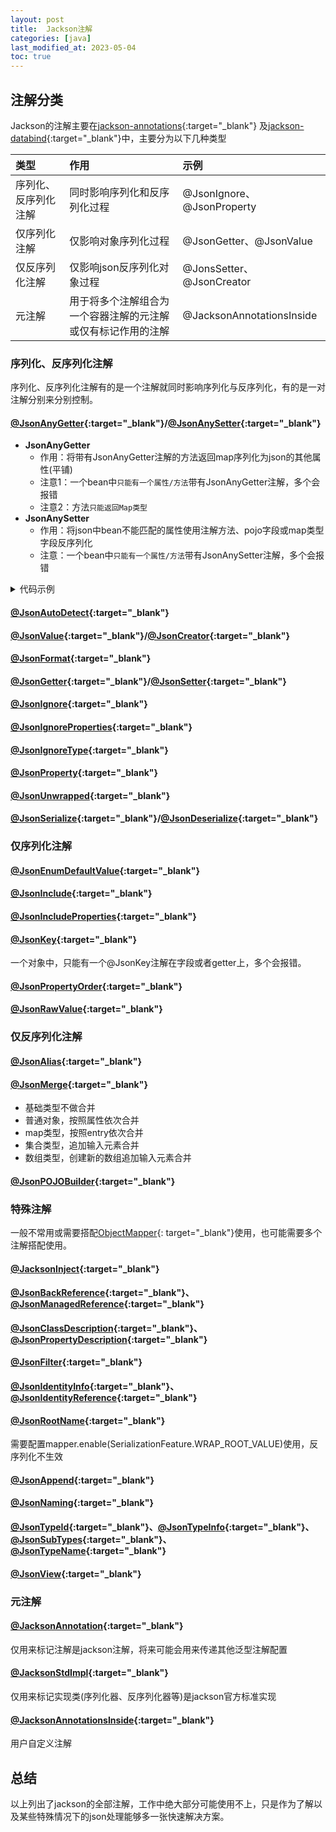 ```yaml
---
layout: post
title:  Jackson注解
categories: [java]
last_modified_at: 2023-05-04
toc: true
---
```


## 注解分类

Jackson的注解主要在[jackson-annotations](https://github.com/FasterXML/jackson-annotations){:target="_blank"}
及[jackson-databind](https://github.com/FasterXML/jackson-databind){:target="_blank"}中，主要分为以下几种类型

| 类型         | 作用                             | 示例                        |
|:-----------|:-------------------------------|:--------------------------|
| 序列化、反序列化注解 | 同时影响序列化和反序列化过程                 | @JsonIgnore、@JsonProperty |
| 仅序列化注解     | 仅影响对象序列化过程                     | @JsonGetter、@JsonValue    |
| 仅反序列化注解    | 仅影响json反序列化对象过程                | @JonsSetter、@JsonCreator  | 
| 元注解        | 用于将多个注解组合为一个容器注解的元注解或仅有标记作用的注解 | @JacksonAnnotationsInside |

### 序列化、反序列化注解

序列化、反序列化注解有的是一个注解就同时影响序列化与反序列化，有的是一对注解分别来分别控制。

#### [@JsonAnyGetter](https://github.com/FasterXML/jackson-annotations/blob/2.16/src/main/java/com/fasterxml/jackson/annotation/JsonAnyGetter.java){:target="_blank"}/[@JsonAnySetter](https://github.com/FasterXML/jackson-annotations/blob/2.16/src/main/java/com/fasterxml/jackson/annotation/JsonAnySetter.java){:target="_blank"}

- **JsonAnyGetter**
  - 作用：将带有JsonAnyGetter注解的方法返回map序列化为json的其他属性(平铺)
  - 注意1：一个bean中`只能有一个属性/方法`带有JsonAnyGetter注解，多个会报错
  - 注意2：方法`只能返回Map类型`
- **JsonAnySetter**
  - 作用：将json中bean不能匹配的属性使用注解方法、pojo字段或map类型字段反序列化
  - 注意：一个bean中`只能有一个属性/方法`带有JsonAnySetter注解，多个会报错

<details>
<summary markdown="span">代码示例</summary>

~~~java
public class Test {
    @FieldDefaults(level = AccessLevel.PRIVATE)
    @Data
    static class Bean {
        String name;
        /**
         * 必须在getter方法上 且返回的必须是Map类型
         * 这里借助lombok在getter上添加@JsonAnyGetter注解
         */
        @Getter(onMethod_ = @JsonAnyGetter)
        @JsonAnySetter
        Map<String, Object> map = new HashMap<>();

        /**
         * 也可以使用一个属性设置方法
         */
//        @JsonAnySetter
//        public void setProperty(String key, Object value) {
//            this.map.put(key, value);
//        }
    }

    public static void main(String[] args) throws JsonProcessingException {
        ObjectMapper objectMapper = new ObjectMapper();
        Bean bean = new Bean();
        bean.setName("test");
        Map<String, Object> map = new HashMap<>();
        map.put("attr1", 1);
        map.put("attr2", false);
        map.put("attr3", "attribute");

        bean.setMap(map);
        String json = objectMapper.writeValueAsString(bean);
        // 序列化输出
        System.out.println(json);
        // 反序列化输出
        System.out.println(objectMapper.readValue(json, Bean.class));
    }
}
~~~

输出结果

~~~bash
# 序列化输出
{"name":"test","attr2":false,"attr1":1,"attr3":"attribute"}
# 反序列化输出
Test.Bean(name=test, map={attr2=false, attr1=1, attr3=attribute})
~~~

</details>

#### [@JsonAutoDetect](https://github.com/FasterXML/jackson-annotations/blob/2.16/src/main/java/com/fasterxml/jackson/annotation/JsonAutoDetect.java){:target="_blank"}

#### [@JsonValue](https://github.com/FasterXML/jackson-annotations/blob/2.16/src/main/java/com/fasterxml/jackson/annotation/JsonValue.java){:target="_blank"}/[@JsonCreator](https://github.com/FasterXML/jackson-annotations/blob/2.16/src/main/java/com/fasterxml/jackson/annotation/JsonCreator.java){:target="_blank"}

#### [@JsonFormat](https://github.com/FasterXML/jackson-annotations/blob/2.16/src/main/java/com/fasterxml/jackson/annotation/JsonFormat.java){:target="_blank"}

#### [@JsonGetter](https://github.com/FasterXML/jackson-annotations/blob/2.16/src/main/java/com/fasterxml/jackson/annotation/JsonGetter.java){:target="_blank"}/[@JsonSetter](https://github.com/FasterXML/jackson-annotations/blob/2.16/src/main/java/com/fasterxml/jackson/annotation/JsonSetter.java){:target="_blank"}

#### [@JsonIgnore](https://github.com/FasterXML/jackson-annotations/blob/2.16/src/main/java/com/fasterxml/jackson/annotation/JsonIgnore.java){:target="_blank"}

#### [@JsonIgnoreProperties](https://github.com/FasterXML/jackson-annotations/blob/2.16/src/main/java/com/fasterxml/jackson/annotation/JsonIgnoreProperties.java){:target="_blank"}

#### [@JsonIgnoreType](https://github.com/FasterXML/jackson-annotations/blob/2.16/src/main/java/com/fasterxml/jackson/annotation/JsonIgnoreType.java){:target="_blank"}

#### [@JsonProperty](https://github.com/FasterXML/jackson-annotations/blob/2.16/src/main/java/com/fasterxml/jackson/annotation/JsonProperty.java){:target="_blank"}

#### [@JsonUnwrapped](https://github.com/FasterXML/jackson-annotations/blob/2.16/src/main/java/com/fasterxml/jackson/annotation/JsonUnwrapped.java){:target="_blank"}

#### [@JsonSerialize](https://github.com/FasterXML/jackson-databind/blob/2.16/src/main/java/com/fasterxml/jackson/databind/annotation/JsonSerialize.java){:target="_blank"}/[@JsonDeserialize](https://github.com/FasterXML/jackson-databind/blob/2.16/src/main/java/com/fasterxml/jackson/databind/annotation/JsonDeserialize.java){:target="_blank"}

### 仅序列化注解

#### [@JsonEnumDefaultValue](https://github.com/FasterXML/jackson-annotations/blob/2.16/src/main/java/com/fasterxml/jackson/annotation/JsonEnumDefaultValue.java){:target="_blank"}

#### [@JsonInclude](https://github.com/FasterXML/jackson-annotations/blob/2.16/src/main/java/com/fasterxml/jackson/annotation/JsonInclude.java){:target="_blank"}

#### [@JsonIncludeProperties](https://github.com/FasterXML/jackson-annotations/blob/2.16/src/main/java/com/fasterxml/jackson/annotation/JsonIncludeProperties.java){:target="_blank"}

#### [@JsonKey](https://github.com/FasterXML/jackson-annotations/blob/2.16/src/main/java/com/fasterxml/jackson/annotation/JsonKey.java){:target="_blank"}

一个对象中，只能有一个@JsonKey注解在字段或者getter上，多个会报错。

#### [@JsonPropertyOrder](https://github.com/FasterXML/jackson-annotations/blob/2.16/src/main/java/com/fasterxml/jackson/annotation/JsonPropertyOrder.java){:target="_blank"}

#### [@JsonRawValue](https://github.com/FasterXML/jackson-annotations/blob/2.16/src/main/java/com/fasterxml/jackson/annotation/JsonRawValue.java){:target="_blank"}

### 仅反序列化注解

#### [@JsonAlias](https://github.com/FasterXML/jackson-annotations/blob/2.16/src/main/java/com/fasterxml/jackson/annotation/JsonAlias.java){:target="_blank"}

#### [@JsonMerge](https://github.com/FasterXML/jackson-annotations/blob/2.16/src/main/java/com/fasterxml/jackson/annotation/JsonMerge.java){:target="_blank"}

- 基础类型不做合并
- 普通对象，按照属性依次合并
- map类型，按照entry依次合并
- 集合类型，追加输入元素合并
- 数组类型，创建新的数组追加输入元素合并

#### [@JsonPOJOBuilder](https://github.com/FasterXML/jackson-databind/blob/2.16/src/main/java/com/fasterxml/jackson/databind/annotation/JsonPOJOBuilder.java){:target="_blank"}

### 特殊注解

一般不常用或需要搭配[ObjectMapper](https://github.com/FasterXML/jackson-databind/blob/2.16/src/main/java/com/fasterxml/jackson/databind/ObjectMapper.java){:
target="_blank"}使用，也可能需要多个注解搭配使用。

#### [@JacksonInject](https://github.com/FasterXML/jackson-annotations/blob/2.16/src/main/java/com/fasterxml/jackson/annotation/JacksonInject.java){:target="_blank"}

#### [@JsonBackReference](https://github.com/FasterXML/jackson-annotations/blob/2.16/src/main/java/com/fasterxml/jackson/annotation/JsonBackReference.java){:target="_blank"}、[@JsonManagedReference](https://github.com/FasterXML/jackson-annotations/blob/2.16/src/main/java/com/fasterxml/jackson/annotation/JsonManagedReference.java){:target="_blank"}

#### [@JsonClassDescription](https://github.com/FasterXML/jackson-annotations/blob/2.16/src/main/java/com/fasterxml/jackson/annotation/JsonClassDescription.java){:target="_blank"}、[@JsonPropertyDescription](https://github.com/FasterXML/jackson-annotations/blob/2.16/src/main/java/com/fasterxml/jackson/annotation/JsonPropertyDescription.java){:target="_blank"}

#### [@JsonFilter](https://github.com/FasterXML/jackson-annotations/blob/2.16/src/main/java/com/fasterxml/jackson/annotation/JsonFilter.java){:target="_blank"}

#### [@JsonIdentityInfo](https://github.com/FasterXML/jackson-annotations/blob/2.16/src/main/java/com/fasterxml/jackson/annotation/JsonIdentityInfo.java){:target="_blank"}、[@JsonIdentityReference](https://github.com/FasterXML/jackson-annotations/blob/2.16/src/main/java/com/fasterxml/jackson/annotation/JsonIdentityReference.java){:target="_blank"}

#### [@JsonRootName](https://github.com/FasterXML/jackson-annotations/blob/2.16/src/main/java/com/fasterxml/jackson/annotation/JsonRootName.java){:target="_blank"}

需要配置mapper.enable(SerializationFeature.WRAP_ROOT_VALUE)使用，反序列化不生效

#### [@JsonAppend](https://github.com/FasterXML/jackson-databind/blob/2.16/src/main/java/com/fasterxml/jackson/databind/annotation/JsonAppend.java){:target="_blank"}

#### [@JsonNaming](https://github.com/FasterXML/jackson-databind/blob/2.16/src/main/java/com/fasterxml/jackson/databind/annotation/JsonNaming.java){:target="_blank"}

#### [@JsonTypeId](https://github.com/FasterXML/jackson-annotations/blob/2.16/src/main/java/com/fasterxml/jackson/annotation/JsonTypeId.java){:target="_blank"}、[@JsonTypeInfo](https://github.com/FasterXML/jackson-annotations/blob/2.16/src/main/java/com/fasterxml/jackson/annotation/JsonTypeInfo.java){:target="_blank"}、[@JsonSubTypes](https://github.com/FasterXML/jackson-annotations/blob/2.16/src/main/java/com/fasterxml/jackson/annotation/JsonSubTypes.java){:target="_blank"}、[@JsonTypeName](https://github.com/FasterXML/jackson-annotations/blob/2.16/src/main/java/com/fasterxml/jackson/annotation/JsonTypeName.java){:target="_blank"}

#### [@JsonView](https://github.com/FasterXML/jackson-annotations/blob/2.16/src/main/java/com/fasterxml/jackson/annotation/JsonView.java){:target="_blank"}

### 元注解

#### [@JacksonAnnotation](https://github.com/FasterXML/jackson-annotations/blob/2.16/src/main/java/com/fasterxml/jackson/annotation/JacksonAnnotation.java){:target="_blank"}

仅用来标记注解是jackson注解，将来可能会用来传递其他泛型注解配置

#### [@JacksonStdImpl](https://github.com/FasterXML/jackson-databind/blob/2.16/src/main/java/com/fasterxml/jackson/databind/annotation/JacksonStdImpl.java){:target="_blank"}

仅用来标记实现类(序列化器、反序列化器等)是jackson官方标准实现

#### [@JacksonAnnotationsInside](https://github.com/FasterXML/jackson-annotations/blob/2.16/src/main/java/com/fasterxml/jackson/annotation/JacksonAnnotationsInside.java){:target="_blank"}

用户自定义注解

## 总结

以上列出了jackson的全部注解，工作中绝大部分可能使用不上，只是作为了解以及某些特殊情况下的json处理能够多一张快速解决方案。
